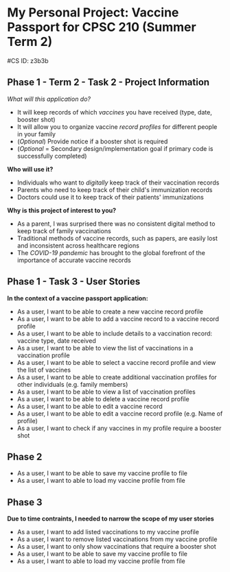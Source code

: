 # My Personal Project: Vaccine Passport for CPSC 210 (Summer Term 2)

#CS ID: z3b3b

## Phase 1 - Term 2 - Task 2 - Project Information

*What will this application do?*
- It will keep records of which *vaccines* you have received (type, date, booster shot)
- It will allow you to organize vaccine *record profiles* for different people in your family
- (*Optional*) Provide notice if a booster shot is required
- (*Optional* = Secondary design/implementation goal if primary code is successfully completed)


**Who will use it?**
- Individuals who want to *digitally* keep track of their vaccination records
- Parents who need to keep track of their child's immunization records
- Doctors could use it to keep track of their patients' immunizations

**Why is this project of interest to you?**
- As a parent, I was surprised there was no consistent digital method to keep track of family vaccinations
- Traditional methods of vaccine records, such as papers, are easily lost and inconsistent across healthcare regions
- The *COVID-19 pandemic* has brought to the global forefront of the importance of accurate vaccine records


## Phase 1 - Task 3 - User Stories


**In the context of a vaccine passport application:**
- As a user, I want to be able to create a new vaccine record profile 
- As a user, I want to be able to add a vaccine record to a vaccine record profile
- As a user, I want to be able to include details to a vaccination record: vaccine type, date received
- As a user, I want to be able to view the list of vaccinations in a vaccination profile
- As a user, I want to be able to select a vaccine record profile and view the list of vaccines
- As a user, I want to be able to create additional vaccination profiles for other individuals (e.g. family members)
- As a user, I want to be able to view a list of vaccination profiles
- As a user, I want to be able to delete a vaccine record profile
- As a user, I want to be able to edit a vaccine record 
- As a user, I want to be able to edit a vaccine record profile (e.g. Name of profile)
- As a user, I want to check if any vaccines in my profile require a booster shot 

## Phase 2
- As a user, I want to be able to save my vaccine profile to file
- As a user, I want to able to load my vaccine profile from file

## Phase 3

**Due to time contraints, I needed to narrow the scope of my user stories**

- As a user, I want to add listed vaccinations to my vaccine profile
- As a user, I want to remove listed vaccinations from my vaccine profile
- As a user, I want to only show vaccinations that require a booster shot
- As a user, I want to be able to save my vaccine profile to file
- As a user, I want to able to load my vaccine profile from file


